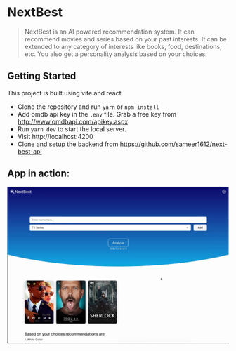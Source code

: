 # NextBest

> NextBest is an AI powered recommendation system.
> It can recommend movies and series based on your past interests. It can be extended to any category of interests like books, food, destinations, etc.
> You also get a personality analysis based on your choices.

## Getting Started

This project is built using vite and react.

* Clone the repository and run `yarn` or `npm install`
* Add omdb api key in the `.env` file. Grab a free key from http://www.omdbapi.com/apikey.aspx
* Run `yarn dev` to start the local server.
* Visit http://localhost:4200
* Clone and setup the backend from https://github.com/sameer1612/next-best-api

## App in action:
[![Everything Is AWESOME](https://github.com/sameer1612/next-best/blob/main/nextbest.png)](https://www.youtube.com/watch?v=1IosTJ-nCCs "NextBest recommendation AI")

